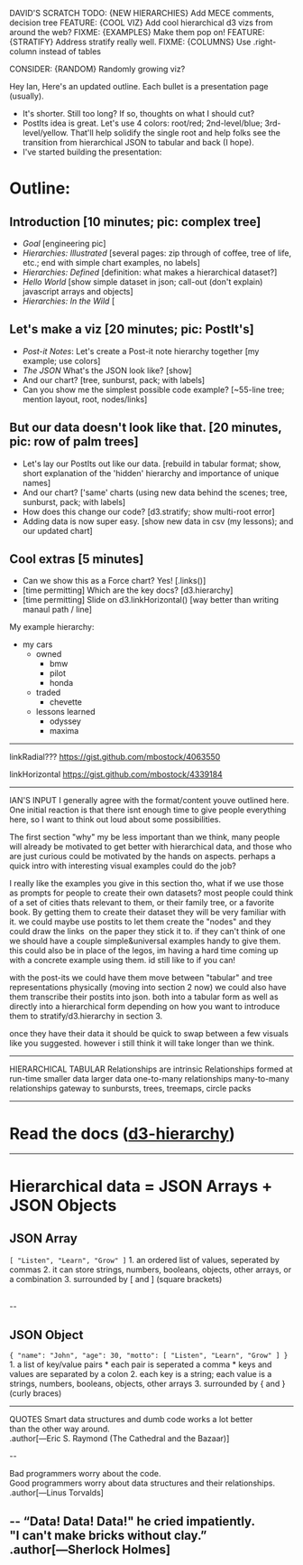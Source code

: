 

DAVID'S SCRATCH
TODO: {NEW HIERARCHIES} Add MECE comments, decision tree
FEATURE: {COOL VIZ} Add cool hierarchical d3 vizs from around the web?
FIXME: {EXAMPLES} Make them pop on!
FEATURE: {STRATIFY} Address stratify really well.
FIXME: {COLUMNS} Use .right-column instead of tables

CONSIDER: {RANDOM} Randomly growing viz?

Hey Ian,
Here's an updated outline. Each bullet is a presentation page (usually).
* It's shorter. Still too long?  If so, thoughts on what I should cut?
* PostIts idea is great. Let's use 4 colors: root/red; 2nd-level/blue; 3rd-level/yellow. That'll help solidify the single root and help folks see the transition from hierarchical JSON to tabular and back (I hope).
* I've started building the presentation:


# Outline:

## Introduction [10 minutes; pic: complex tree]
* _Goal_ [engineering pic]
* _Hierarchies: Illustrated_ [several pages: zip through of coffee, tree of life, etc.; end with simple chart examples, no labels]
* _Hierarchies: Defined_ [definition: what makes a hierarchical dataset?]
* _Hello World_ [show simple dataset in json; call-out (don't explain) javascript arrays and objects]
* _Hierarchies: In the Wild_ [


## Let's make a viz [20 minutes; pic: PostIt's]
* _Post-it Notes_: Let's create a Post-it note hierarchy together [my example; use colors]
* _The JSON_ What's the JSON look like? [show]
* And our chart? [tree, sunburst, pack; with labels]
* Can you show me the simplest possible code example? [~55-line tree; mention layout, root, nodes/links]

## But our data doesn't look like that. [20 minutes, pic: row of palm trees]
* Let's lay our PostIts out like our data. [rebuild in tabular format; show, short explanation of the 'hidden' hierarchy and importance of unique names]
* And our chart? ['same' charts (using new data behind the scenes; tree, sunburst, pack; with labels]
* How does this change our code? [d3.stratify; show multi-root error]
* Adding data is now super easy. [show new data in csv (my lessons); and our updated chart]

## Cool extras [5 minutes]
* Can we show this as a Force chart? Yes! [.links()]
* [time permitting] Which are the key docs? [d3.hierarchy]
* [time permitting] Slide on d3.linkHorizontal() [way better than writing manaul path / line]



My example hierarchy:
* my cars
    * owned
        * bmw
        * pilot
        * honda
    * traded
        * chevette
    * lessons learned
        * odyssey
        * maxima

---



linkRadial???
https://gist.github.com/mbostock/4063550

linkHorizontal
https://gist.github.com/mbostock/4339184

---


IAN'S INPUT
I generally agree with the format/content youve outlined here. One initial reaction is that there isnt enough time to give people everything here, so I want to think out loud about some possibilities.

The first section "why" my be less important than we think, many people will already be motivated to get better with hierarchical data, and those who are just curious could be motivated by the hands on aspects. perhaps a quick intro with interesting visual examples could do the job?

I really like the examples you give in this section tho, what if we use those as prompts for people to create their own datasets? most people could think of a set of cities thats relevant to them, or their family tree, or a favorite book. By getting them to create their dataset they will be very familiar with it. we could maybe use postits to let them create the "nodes" and they could draw the links  on the paper they stick it to.
if they can't think of one we should have a couple simple&universal examples handy to give them.
this could also be in place of the legos, im having a hard time coming up with a concrete example using them. id still like to if you can!

with the post-its we could have them move between "tabular" and tree representations physically (moving into section 2 now)
we could also have them transcribe their postits into json. both into a tabular form as well as directly into a hierarchical form depending on how you want to introduce them to stratify/d3.hierarchy in section 3.

once they have their data it should be quick to swap between a few visuals like you suggested. however i still think it will take longer than we think.

---

HIERARCHICAL	                        TABULAR
Relationships are intrinsic	            Relationships formed at run-time
smaller data	                        larger data
one-to-many relationships	            many-to-many relationships
gateway to sunbursts, trees,
    treemaps, circle packs

---


# Read the docs ([d3-hierarchy](https://github.com/d3/d3-hierarchy "d3 hierarchy api documentation"))

---


# Hierarchical data = JSON Arrays + JSON Objects

## JSON Array
`[ "Listen", "Learn", "Grow" ]`
    1. an ordered list of values, seperated by commas
    2. it can store strings, numbers, booleans, objects, other arrays, or a combination
    3. surrounded by [ and ] (square brackets)
<br>&nbsp;<br>

--
## JSON Object
`{ "name": "John", "age": 30, "motto": [ "Listen", "Learn", "Grow" ] }`
    1. a list of key/value pairs
        * each pair is seperated a comma
        * keys and values are separated by a colon
    2. each key is a string; each value is a strings, numbers, booleans, objects, other arrays
    3. surrounded by { and } (curly braces)




---

QUOTES
Smart data structures and dumb code works a lot better<br>
than the other way around.<br>
.author[—Eric S. Raymond (The Cathedral and the Bazaar)]

--

Bad programmers worry about the code.<br>
Good programmers worry about data structures and their relationships.<br>
.author[—Linus Torvalds]


--
“Data! Data! Data!" he cried impatiently.<br>
"I can't make bricks without clay.”<br>
.author[—Sherlock Holmes]
<br>&nbsp;<br>
<br>&nbsp;<br>
--

